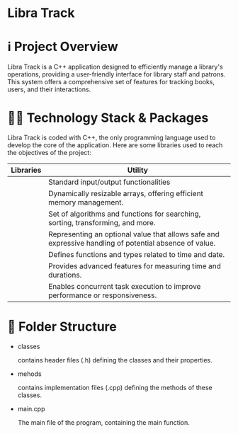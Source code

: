 # Libra Track

# ℹ️ Project Overview

Libra Track is a C++ application designed to efficiently manage a library's operations, providing a user-friendly interface for library staff and patrons. This system offers a comprehensive set of features for tracking books, users, and their interactions.

# 👨‍💻 Technology Stack & Packages

Libra Track is coded with C++, the only programming language used to develop the core of the application. Here are some libraries used to reach the objectives of the project:

| Libraries | Utility |
| --- | --- |
| <iostream> | Standard input/output functionalities |
| <vector> | Dynamically resizable arrays, offering efficient memory management. |
| <algorithm> | Set of algorithms and functions for searching, sorting, transforming, and more. |
| <optional> | Representing an optional value that allows safe and expressive handling of potential absence of value. |
| <ctime> | Defines functions and types related to time and date. |
| <chrono> | Provides advanced features for measuring time and durations. |
| <thread> | Enables concurrent task execution to improve performance or responsiveness. |

# 📁 Folder Structure

- classes
    
    contains header files (.h) defining the classes and their properties.
    
- mehods
    
    contains implementation files (.cpp) defining the methods of these classes.
    
- main.cpp
    
    The main file of the program, containing the main function.
